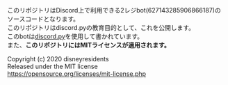 このリポジトリはDiscord上で利用できる2レジbot(627143285906866187)のソースコードとなります。  
このリポジトリはdiscord.pyの教育目的として、これを公開します。  
このbotは[discord.py](https://github.com/Rapptz/discord.py )を使用して書かれています。   
また、**このリポジトリにはMITライセンスが適用されます。**  


Copyright (c) 2020 disneyresidents  
Released under the MIT license  
https://opensource.org/licenses/mit-license.php  

